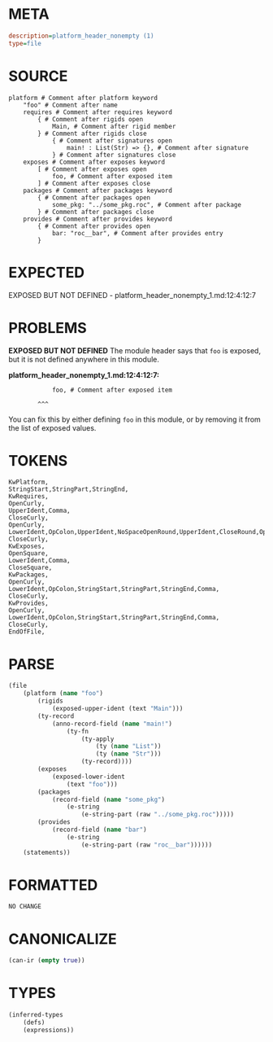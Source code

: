 # META
~~~ini
description=platform_header_nonempty (1)
type=file
~~~
# SOURCE
~~~roc
platform # Comment after platform keyword
	"foo" # Comment after name
	requires # Comment after requires keyword
		{ # Comment after rigids open
			Main, # Comment after rigid member
		} # Comment after rigids close
			{ # Comment after signatures open
				main! : List(Str) => {}, # Comment after signature
			} # Comment after signatures close
	exposes # Comment after exposes keyword
		[ # Comment after exposes open
			foo, # Comment after exposed item
		] # Comment after exposes close
	packages # Comment after packages keyword
		{ # Comment after packages open
			some_pkg: "../some_pkg.roc", # Comment after package
		} # Comment after packages close
	provides # Comment after provides keyword
		{ # Comment after provides open
			bar: "roc__bar", # Comment after provides entry
		}
~~~
# EXPECTED
EXPOSED BUT NOT DEFINED - platform_header_nonempty_1.md:12:4:12:7
# PROBLEMS
**EXPOSED BUT NOT DEFINED**
The module header says that `foo` is exposed, but it is not defined anywhere in this module.

**platform_header_nonempty_1.md:12:4:12:7:**
```roc
			foo, # Comment after exposed item
```
			^^^
You can fix this by either defining `foo` in this module, or by removing it from the list of exposed values.

# TOKENS
~~~zig
KwPlatform,
StringStart,StringPart,StringEnd,
KwRequires,
OpenCurly,
UpperIdent,Comma,
CloseCurly,
OpenCurly,
LowerIdent,OpColon,UpperIdent,NoSpaceOpenRound,UpperIdent,CloseRound,OpFatArrow,OpenCurly,CloseCurly,Comma,
CloseCurly,
KwExposes,
OpenSquare,
LowerIdent,Comma,
CloseSquare,
KwPackages,
OpenCurly,
LowerIdent,OpColon,StringStart,StringPart,StringEnd,Comma,
CloseCurly,
KwProvides,
OpenCurly,
LowerIdent,OpColon,StringStart,StringPart,StringEnd,Comma,
CloseCurly,
EndOfFile,
~~~
# PARSE
~~~clojure
(file
	(platform (name "foo")
		(rigids
			(exposed-upper-ident (text "Main")))
		(ty-record
			(anno-record-field (name "main!")
				(ty-fn
					(ty-apply
						(ty (name "List"))
						(ty (name "Str")))
					(ty-record))))
		(exposes
			(exposed-lower-ident
				(text "foo")))
		(packages
			(record-field (name "some_pkg")
				(e-string
					(e-string-part (raw "../some_pkg.roc")))))
		(provides
			(record-field (name "bar")
				(e-string
					(e-string-part (raw "roc__bar"))))))
	(statements))
~~~
# FORMATTED
~~~roc
NO CHANGE
~~~
# CANONICALIZE
~~~clojure
(can-ir (empty true))
~~~
# TYPES
~~~clojure
(inferred-types
	(defs)
	(expressions))
~~~
